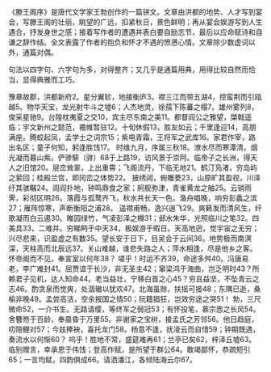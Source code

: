 
《滕王阁序》是唐代文学家王勃创作的一篇骈文。文章由洪都的地势、人才写到宴会，写滕王阁的壮丽，眺望的广远，扣紧秋日，景色鲜明；再从宴会娱游写到人生遇合，抒发身世之感；接着写作者的遭遇并表白要自励志节，最后以应命赋诗和自谦之辞作结。全文表露了作者的抱负和怀才不遇的愤懑心情。文章除少数虚词以外，通篇对偶。  

句法以四字句、六字句为多，对得整齐；又几乎是通篇用典，用得比较自然而恰当，显得典雅而工巧。

豫章故郡，洪都新府2。星分翼轸，地接衡庐3。襟三江而带五湖4，控蛮荆而引瓯越5。物华天宝，龙光射牛斗之墟6；人杰地灵，徐孺下陈蕃之榻7。雄州雾列8，俊采星驰9。台隍枕夷夏之交10，宾主尽东南之美11。都督阎公之雅望，棨戟遥临；宇文新州之懿范，襜帷暂驻12。十旬休假13，胜友如云；千里逢迎14，高朋满座。腾蛟起凤，孟学士之词宗15；紫电青霜，王将军之武库16。家君作宰，路出名区；童子何知，躬逢胜饯17。
时维九月，序属三秋18。潦水尽而寒潭清，烟光凝而暮山紫。俨骖騑（𬴂）68于上路19，访风景于崇阿。临帝子之长洲，得天人之旧馆20。层峦耸翠，上出重霄；飞阁流丹，下临无地21。鹤汀凫渚，穷岛屿之萦回；桂殿兰宫，即冈峦之体势22。
披绣闼，俯雕甍23，山原旷其盈视，川泽纡其骇瞩24。闾阎扑地，钟鸣鼎食之家；舸舰弥津，青雀黄龙之舳25。云销雨霁，彩彻区明26。落霞与孤鹜齐飞，秋水共长天一色。渔舟唱晚，响穷彭蠡之滨27；雁阵惊寒，声断衡阳之浦28。
遥襟甫畅，逸兴遄飞29。爽籁发而清风生，纤歌凝而白云遏30。睢园绿竹，气凌彭泽之樽31；邺水朱华，光照临川之笔32。四美具33，二难并。穷睇眄于中天34，极娱游于暇日。天高地迥，觉宇宙之无穷；兴尽悲来，识盈虚之有数35。望长安于日下，目吴会于云间36。地势极而南溟深，天柱高而北辰远37。关山难越，谁悲失路之人；萍水相逢，尽是他乡之客。怀帝阍而不见，奉宣室以何年38？
嗟乎！时运不齐39，命途多舛40。冯唐易老，李广难封41。屈贾谊于长沙，非无圣主42；窜梁鸿于海曲，岂乏明时43？所赖君子见机，达人知命44。老当益壮，宁移白首之心45？穷且益坚，不坠青云之志46。酌贪泉而觉爽，处涸辙以犹欢47。北海虽赊，扶摇可接48；东隅已逝，桑榆非晚49。孟尝高洁，空余报国之情50；阮籍猖狂，岂效穷途之哭51！
勃，三尺微命52，一介书生。无路请缨，等终军之弱冠53；有怀投笔，慕宗悫之长风54。舍簪笏于百龄，奉晨昏于万里55。非谢家之宝树，接孟氏之芳邻56。他日趋庭，叨陪鲤对57；今兹捧袂，喜托龙门58。杨意不逢，抚凌云而自惜59；钟期既遇，奏流水以何惭60？
呜乎！胜地不常，盛筵难再61；兰亭已矣62，梓泽丘墟63。临别赠言，幸承恩于伟饯；登高作赋，是所望于群公64。敢竭鄙怀，恭疏短引65；一言均赋，四韵俱成66。请洒潘江，各倾陆海云尔67。